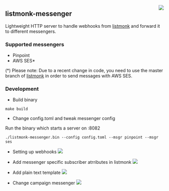 <a href="https://zerodha.tech"><img src="https://zerodha.tech/static/images/github-badge.svg" align="right" /></a>

## listmonk-messenger

Lightweight HTTP server to handle webhooks from [listmonk](https://listmonk.app) and forward it to different messengers.

### Supported messengers

- Pinpoint
- AWS SES\*

(\*) Please note: Due to a recent change in code, you need to use the master branch of [listmonk](https://listmonk.app) in order to send messages with AWS SES.

### Development

- Build binary

```
make build
```

- Change config.toml and tweak messenger config

Run the binary which starts a server on :8082

```
./listmonk-messenger.bin --config config.toml --msgr pinpoint --msgr ses
```

- Setting up webhooks
  ![](/screenshots/listmonk-setting-up-webhook.png)

- Add messenger specific subscriber atrributes in listmonk
  ![](/screenshots/listmonk-add-subsriber-attrib.png)

- Add plain text template
  ![](/screenshots/listmonk-plain-text-template.png)

- Change campaign messenger
  ![](/screenshots/listmonk-change-campaign-mgr.png)

